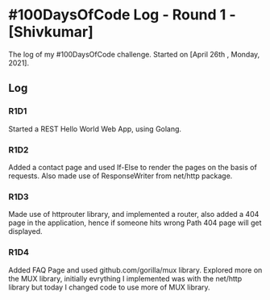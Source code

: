 # #100DaysOfCode Log - Round 1 - [Shivkumar]

The log of my #100DaysOfCode challenge. Started on [April 26th , Monday, 2021].

## Log

### R1D1 
Started a REST Hello World Web App, using Golang.

### R1D2
Added a contact page and used If-Else to render the pages on the basis of requests. Also made use of ResponseWriter from net/http package. 

### R1D3
Made use of httprouter library, and implemented a router, also added a 404 page in the application, hence if someone hits wrong Path 404 page will get displayed.

### R1D4
Added FAQ Page and used github.com/gorilla/mux library. Explored more on the MUX library, initially evrything I implemented was with the net/http library but today I changed code to use more of MUX library.
